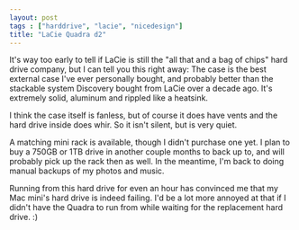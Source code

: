 ```yaml
---
layout: post
tags : ["harddrive", "lacie", "nicedesign"]
title: "LaCie Quadra d2"
---
```

It's way too early to tell if LaCie is still the "all that and a bag of chips" hard drive company, but I can tell you this right away: The case is the best external case I've ever personally bought, and probably better than the stackable system Discovery bought from LaCie over a decade ago. It's extremely solid, aluminum and rippled like a heatsink.

I think the case itself is fanless, but of course it does have vents and the hard drive inside does whir. So it isn't silent, but is very quiet.

A matching mini rack is available, though I didn't purchase one yet. I plan to buy a 750GB or 1TB drive in another couple months to back up to, and will probably pick up the rack then as well. In the meantime, I'm back to doing manual backups of my photos and music.

Running from this hard drive for even an hour has convinced me that my Mac mini's hard drive is indeed failing. I'd be a lot more annoyed at that if I didn't have the Quadra to run from while waiting for the replacement hard drive. :)